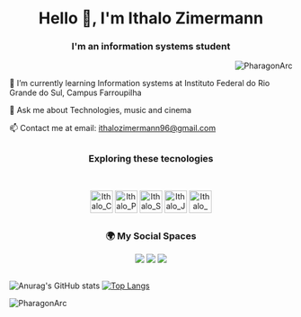 <h1 align="center">Hello 👋, I'm Ithalo Zimermann</h1>

<h3  align="center">I'm an information systems student</h3>

<p align="right"> <img src="https://komarev.com/ghpvc/?username=PharagonArc&color=lightgrey&style=plastic" alt="PharagonArc" /> </p> 

 
🌱 I’m currently learning Information systems at Instituto Federal do Rio Grande do Sul, Campus Farroupilha 

💬 Ask me about Technologies, music and cinema

📫 Contact me at email: ithalozimermann96@gmail.com

##
<h3 align= center>Exploring these tecnologies</h3>
<div style="display: inline_block"><br>
<p align=center>
  <img align="center" alt="Ithalo_Css" height="40" width="40" src="https://cdn.jsdelivr.net/gh/devicons/devicon@latest/icons/css3/css3-original.svg" />
  <img align="center" alt="Ithalo_Python" height="40" width="40" src="https://cdn.jsdelivr.net/gh/devicons/devicon@latest/icons/python/python-original.svg" />
  <img align="center" alt="Ithalo_Sql" height="40" width="40" src="https://cdn.jsdelivr.net/gh/devicons/devicon@latest/icons/mysql/mysql-original.svg" />
  <img align="center" alt="Ithalo_Java" height="40" width="40" src="https://cdn.jsdelivr.net/gh/devicons/devicon@latest/icons/java/java-original.svg" />
  <img align="center" alt="Ithalo_Django" height="40" width="40" src="https://cdn.jsdelivr.net/gh/devicons/devicon@latest/icons/django/django-plain-wordmark.svg" />
</p>
  </div>
  
##
<h3 align= center>🌍 My Social Spaces</h3>
<div>
 <p align= center>
   <a href="https://www.linkedin.com/in/ithalo-zimermann-4a2a97212/" target="_blank"><img src="https://img.shields.io/badge/-LinkedIn-%230077B5?style=for-the-badge&logo=linkedin&logoColor=white" target="_blank"></a>
   <a href="https://www.instagram.com/ithalozi_/" target="_blank"><img src="https://img.shields.io/badge/-Instagram-%23E4405F?style=for-the-badge&logo=instagram&logoColor=white" target="_blank"></a>
   <a href="https://open.spotify.com/user/tpe2t3bq55rx06b2ugahhf340?si=847c23e866a74f7e" target="_blank"><img src="https://img.shields.io/badge/Spotify-1ED760?&style=for-the-badge&logo=spotify&logoColor=white"></a> 
 </p>

</div>

##
![Anurag's GitHub stats](https://github-readme-stats.vercel.app/api?username=PharagonArc&show_icons=true&theme=transparent)
[![Top Langs](https://github-readme-stats.vercel.app/api/top-langs/?username=PharagonArc&layout=compact&theme=transparent)](https://github.com/anuraghazra/github-readme-stats)

<p><img align="center" src="https://github-readme-streak-stats.herokuapp.com/?user=PharagonArc&theme=transparent" alt="PharagonArc" /></p>
